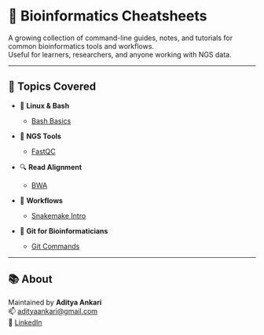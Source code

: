 # 🧬 Bioinformatics Cheatsheets

A growing collection of command-line guides, notes, and tutorials for common bioinformatics tools and workflows.  
Useful for learners, researchers, and anyone working with NGS data.

---

## 📁 Topics Covered

- 🔧 **Linux & Bash**
  - [Bash Basics](linux/bash_basics.md)

- 🌿 **NGS Tools**
  - [FastQC](fastq_tools/fastqc.md)

- 🔍 **Read Alignment**
  - [BWA](alignment/bwa.md)

- 🧬 **Workflows**
  - [Snakemake Intro](pipelines/snakemake_intro.md)

- 🧪 **Git for Bioinformaticians**
  - [Git Commands](git/git_commands.md)

---

## 📚 About

Maintained by **Aditya Ankari**  
📫 [adityaankari@gmail.com](mailto:adityaankari@gmail.com)  
🔗 [LinkedIn](https://www.linkedin.com/in/aditya-ankari-910755166)
